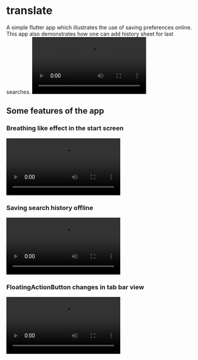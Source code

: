 # translate

A simple flutter app which illustrates the use of saving preferences online.
This app also demonstrates how one can  add history sheet for last searches.
![Finished App](https://github.com/Shane1026/FlutterTranslate/blob/master/History.mp4)

## Some features of the app

### Breathing like effect in the start screen

![Example](https://github.com/Shane1026/FlutterTranslate/blob/master/Breathing%20Effect.mp4)
### Saving search history offline

![Example](https://github.com/Shane1026/FlutterTranslate/blob/master/History.mp4)
### FloatingActionButton changes in tab bar view

![Example](https://github.com/Shane1026/FlutterTranslate/blob/master/FAB%20Changing.mp4)
